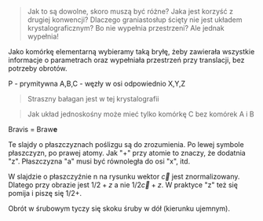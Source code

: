 > Jak to są dowolne, skoro muszą być różne?
> Jaka jest korzyść z drugiej konwencji?
> Dlaczego graniastosłup ścięty nie jest układem krystalograficznym? Bo nie wypełnia przestrzeni? Ale jednak wypełnia!

Jako komórkę elementarną wybieramy taką bryłę, żeby zawierała wszystkie informacje o parametrach oraz wypełniała przestrzeń przy translacji, bez potrzeby obrotów. 

P - prymitywna
A,B,C - węzły w osi odpowiednio X,Y,Z

> Straszny bałagan jest w tej krystalografii

> Jak układ jednoskośny może mieć tylko komórkę C bez komórek A i B

Bravis = Braw**e**

Te slajdy o płaszczyznach poślizgu są do zrozumienia. Po lewej symbole płaszczyzn, po prawej atomy. Jak "+" przy atomie to znaczy, że dodatnia "z". Płaszczyzna "a" musi być równoległa do osi "x", itd.

W slajdzie o płaszczyźnie n na rysunku wektor $\vec{c}$ jest znormalizowany. Dlatego przy obrazie jest $1/2+z$ a nie $1/2 \vec{c} +z$. W praktyce "z" też się pomija i piszę się $1/2+$.

Obrót w śrubowym tyczy się skoku śruby w dół (kierunku ujemnym).

